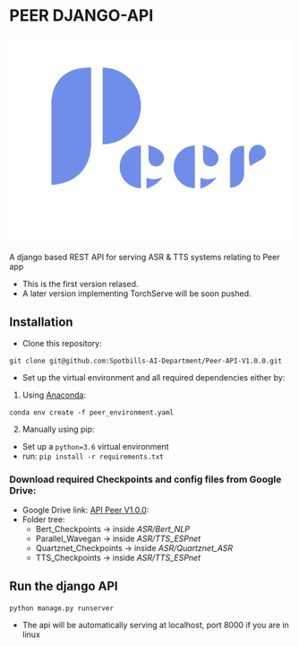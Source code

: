 # PEER DJANGO-API
![peer logo](images/peer_logo.png)

A django based REST API for serving ASR & TTS systems relating to Peer app
* This is the first version relased. 
* A later version implementing TorchServe will be soon pushed.

## Installation
* Clone this repository:
```
git clone git@github.com:Spotbills-AI-Department/Peer-API-V1.0.0.git
```
* Set up the virtual environment and all required dependencies either by:
1. Using [Anaconda](https://docs.anaconda.com/anaconda/install/):
```
conda env create -f peer_environment.yaml
```
2. Manually using pip:
* Set up a `python=3.6` virtual environment
* run: `pip install -r requirements.txt`

### Download required Checkpoints and config files from Google Drive:
* Google Drive link: [API Peer V1.0.0](https://drive.google.com/drive/u/0/folders/1tDeCoN1putp6o141Jq-iU_iywXrbDEk7):
* Folder tree:
    * Bert_Checkpoints -> inside *ASR/Bert_NLP*
    * Parallel_Wavegan -> inside *ASR/TTS_ESPnet*
    * Quartznet_Checkpoints -> inside *ASR/Quartznet_ASR*
    * TTS_Checkpoints -> inside *ASR/TTS_ESPnet*
    
## Run the django API
`python manage.py runserver`
* The api will be automatically serving at localhost, port 8000 if you are in linux
 
